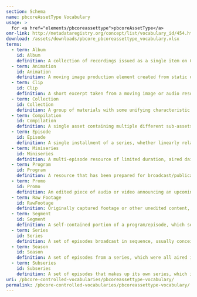 ```yaml
---
section: Schema
name: pbcoreAssetType Vocabulary
usage: >
  for <a href="elements/pbcoreassettype">pbcoreAssetType</a>
omr-link: http://metadataregistry.org/concept/list/vocabulary_id/454.html
download: /assets/downloads/pbcore_pbcoreassettype_vocabulary.xlsx
terms:
  - term: Album
    id: Album
    definition: A collection of recordings issued as a single item on CD, record, or another medium.
  - term: Animation
    id: Animation
    definition: A moving image production element created from static drawings or objects.
  - term: Clip
    id: Clip
    definition: A short excerpt taken from a moving image or audio resource. A clip may not convey a complete intellectual concept.
  - term: Collection
    id: Collection
    definition: A group of materials with some unifying characteristic. – 2. Materials assembled by a person, organization, or repository from a variety of sources; an artificial collection.
  - term: Compilation
    id: Compilation
    definition: A single asset containing multiple different sub-assets; for example, a reel with programs, clips, and raw footage.
  - term: Episode
    id: Episode
    definition: A single installment of a series, whether linearly relate to other episodes in the series, or simply presented under the same branding.
  - term: Miniseries
    id: Miniseries
    definition: A multi-episode resource of limited duration, aired daily or weekly, usually with a total running time of less than 15 hours.
  - term: Program
    id: Program
    definition: A resource that has been prepared for broadcast/publication and is presented as a single work, with no series branding.
  - term: Promo
    id: Promo
    definition: An edited piece of audio or video announcing an upcoming work (like a program or series).
  - term: Raw Footage
    id: RawFootage
    definition: Originally captured footage or other unedited content, not intended for broadcast in its current form.
  - term: Segment
    id: Segment
    definition: A self-contained portion of a program/episode, which serves its own function, but operates within the larger program/episode.
  - term: Series
    id: Series
    definition: A set of episodes broadcast in sequence, usually conceived without a definte end and aired on a regular schedule. Typically all episodes within a single series follow a specific theme or continuous storyline, or are all broadcast under the same series title and branding.
  - term: Season
    id: Season
    definition: A set of episodes from a series, which were all aired in the same broadcast period.
  - term: Subseries
    id: Subseries
    definition: A set of episodes that makes up its own series, which is broadcast under an umbrella series with its own branding.
uri: /pbcore-controlled-vocabularies/pbcoreassettype-vocabulary/
permalink: /pbcore-controlled-vocabularies/pbcoreassettype-vocabulary/
---
```

